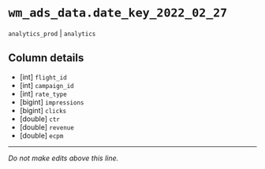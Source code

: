 # `wm_ads_data.date_key_2022_02_27`
`analytics_prod` | `analytics`

## Column details
* [int]       `flight_id`
* [int]       `campaign_id`
* [int]       `rate_type`
* [bigint]    `impressions`
* [bigint]    `clicks`
* [double]    `ctr`
* [double]    `revenue`
* [double]    `ecpm`

-------------------------------------------------------------------------------
*Do not make edits above this line.*
